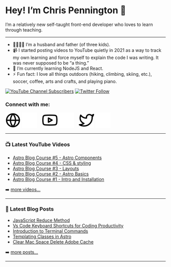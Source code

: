 # Hey! I’m Chris Pennington 👋
I’m a relatively new self-taught front-end developer who loves to learn through teaching.

---
- 👨‍👩‍👧‍👦 I’m a husband and father (of three kids).
- 📹 I started posting videos to YouTube quietly in 2021 as a way to track my own learning and force myself to explain the code I was writing. It was never supposed to be “a thing.”
- 🎒 I’m currently learning NodeJS and React.
- ⚡ Fun fact: I love all things outdoors (hiking, climbing, skiing, etc.), soccer, coffee, arts and crafts, and playing piano.

[![YouTube Channel Subscribers](https://img.shields.io/youtube/channel/subscribers/UCUSxKiac-miugK9CDsxGS9Q?logo=youtube&logoColor=red&style=for-the-badge)][youtube]
[![Twitter Follow](https://img.shields.io/twitter/follow/cpenned?color=1DA1F2&logo=twitter&style=for-the-badge)](https://twitter.com/intent/follow?original_referer=https%3A%2F%2Fgithub.com%cpenned&screen_name=cpenned)

### Connect with me:
[![website](./img/globe-light.svg)](https://codinginpublic.dev#gh-light-mode-only)
[![website](./img/globe-dark.svg)](https://codinginpublic.dev#gh-dark-mode-only)
&nbsp;&nbsp;
[![website](./img/youtube-light.svg)](https://youtube.com/coding-in-public#gh-light-mode-only)
[![website](./img/youtube-dark.svg)](https://youtube.com/coding-in-public#gh-dark-mode-only)
&nbsp;&nbsp;
[![website](./img/twitter-light.svg)](https://twitter.com/cpenned#gh-light-mode-only)
[![website](./img/twitter-dark.svg)](https://twitter.com/cpenned#gh-dark-mode-only)
&nbsp;&nbsp;

---

### 📺 Latest YouTube Videos

<!-- YOUTUBE:START -->
- [Astro Blog Course #5 - Astro Components](https://www.youtube.com/watch?v=-d7L2n6y5PU)
- [Astro Blog Course #4 - CSS &amp; styling](https://www.youtube.com/watch?v=KNtax5dHPfI)
- [Astro Blog Course #3 - Layouts](https://www.youtube.com/watch?v=rK-rNRPyET0)
- [Astro Blog Course #2 - Astro Basics](https://www.youtube.com/watch?v=JFHmIp58YOU)
- [Astro Blog Course #1 - Intro and Installation](https://www.youtube.com/watch?v=F2pw1C9eKXw)
<!-- YOUTUBE:END -->

➡️ [more videos...][youtube]

---

### 📕 Latest Blog Posts

<!-- BLOG-POST-LIST:START -->
- [JavaScript Reduce Method](https://chrispennington.blog/blog/reduce-method-javascript/)
- [Vs Code Keyboard Shortcuts for Coding Productivity](https://chrispennington.blog/blog/vs-code-keyboard-shortcuts-for-coding-productivity/)
- [Introduction to Terminal Commands](https://chrispennington.blog/blog/introduction-to-terminal-commands/)
- [Templating Classes in Astro](https://chrispennington.blog/blog/templating-classes-in-astro/)
- [Clear Mac Space Delete Adobe Cache](https://chrispennington.blog/blog/clear-mac-space-delete-adobe-cache/)
<!-- BLOG-POST-LIST:END -->

➡️ [more posts...][blog]

---

[website]: https://codinginpublic.dev
[blog]: https://chrispennington.blog
[twitter]: https://twitter.com/cpenned
[youtube]: https://youtube.com/coding-in-public
